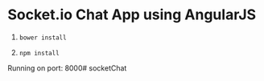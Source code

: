 # Socket.io Chat App using AngularJS

1) ` bower install `

2) ` npm install `

Running on port: 8000# socketChat
